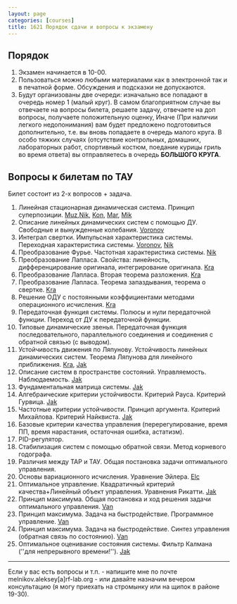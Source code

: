```yaml
---
layout: page
categories: [courses]
title: 1621 Порядок сдачи и вопросы к экзамену
---
```


## Порядок
1. Экзамен начинается в 10-00.
2. Пользоваться можно любыми материалами как в электронной так и в печатной форме. Обсуждения и подсказки не допускаются.
3. Будут организованы две очереди: изначально все попадают в очередь номер 1 (малый круг). В самом благоприятном случае вы отвечаете на вопросы билета, решаете задачу, отвечаете на доп вопросы, получаете положительную оценку, Иначе (При наличии легкого недопонимания) вам будет предложено подготовиться дополнительно, т.е. вы вновь попадаете в очередь малого круга. В особо тяжких случаях (отсутствие контрольных, домашних, лабораторных работ, спортивный костюм, поедание курицы гриль во время ответа) вы отправляетесь в очередь **БОЛЬШОГО КРУГА**.

## Вопросы к билетам по ТАУ

Билет состоит из 2-х вопросов + задача.

1. Линейная стационарная динамическая система. Принцип суперпозиции. [Muz](http://www.twirpx.com/file/65426/),[Nik](http://www.exponenta.ru/educat/systemat/nikulchev/pract/index.asp), [Kon](http://www.my-shop.ru/shop/books/595279.html), [Mar](http://window.edu.ru/window_catalog/files/r56200/nkfi20.pdf), [Mik](http://kramtp.info/UserFiles/file/sp/TN-010_Pid_Tuning.pdf)
2. Описание линейных динамических систем с помощью ДУ. Свободные и вынужденные колебания. [Voronov](http://elibrary.agni-rt.ru:8000/index.php?page=view_contents&file=6540) 
3. Интеграл свертки. Импульсная характеристика системы. Переходная характеристика системы. [Voronov](http://elibrary.agni-rt.ru:8000/index.php?page=view_contents&file=6540), [Nik](http://www.exponenta.ru/educat/systemat/nikulchev/pract/index.asp) 
4. Преобразование Фурье. Частотная характеристика системы. [Nik](http://www.exponenta.ru/educat/systemat/nikulchev/pract/index.asp) 
5. Преобразование Лапласа. Свойства: линейность, дифференцирование оригинала, интегрирование оригинала. [Kra](http://my-shop.ru/shop/books/617153.html) 
6. Преобразование Лапласа. Вторая теорема разложения. [Kra](http://my-shop.ru/shop/books/617153.html)  
7. Преобразование Лапласа. Теорема запаздывания, теорема о свертке.  [Kra](http://my-shop.ru/shop/books/617153.html) 
8. Решение ОДУ с постоянными коэффициентами методами операционного исчисления. [Kra](http://my-shop.ru/shop/books/617153.html) 
6. Передаточная функция системы. Полюсы и нули передаточной функции. Переход от ДУ к передаточной функции. 
7. Типовые динамические звенья. Передаточная функция последовательного, параллельного соединения и соединения с обратной связью (с выводом). 
8. Устойчивость движения по Ляпунову. Устойчивость линейных динамических систем. Теорема Ляпунова для линейного приближения. [Kra](http://my-shop.ru/shop/books/617153.html), [Jak](http://my-shop.ru/shop/books/117817.html)  
9. Описание систем в пространстве состояний. Управляемость. Наблюдаемость. [Jak](http://my-shop.ru/shop/books/117817.html) 
10. Фундаментальная матрица системы. [Jak](http://my-shop.ru/shop/books/117817.html) 
11. Алгебраические критерии устойчивости. Критерий Рауса. Критерий Гурвица. [Jak](http://my-shop.ru/shop/books/117817.html) 
12. Частотные критерии устойчивости. Принцип аргумента. Критерий Михайлова. Критерий Найквиста. [Jak](http://my-shop.ru/shop/books/117817.html) 
13. Базовые критерии качества управления (перерегулирование, время ПП, время нарастания, остаточная ошибка, астатизм).  
14. PID-регулятор. 
15. Стабилизация систем с помощью обратной связи. Метод корневого годографа. 
16. Различия между ТАР и ТАУ. Общая постановка задачи оптимального управления. 
17. Основы вариационного исчисления. Уравнение Эйлера. [Elc](http://nnm.ru/blogs/sinus68/elsgolc-l-e-differencialnye-uravneniya-i-variacionnoe-ischislenie-1969/) 
18. Оптимальное управление. Квадратичный критерий качества+Линейный объект управления. Уравнения Рикатти. [Jak](http://my-shop.ru/shop/books/117817.html) 
19. Принцип максимума. Общая постановка и ход решения задачи оптимального управления. [Van](http://alexandr4784.narod.ru/b15.htm)
20. Принцип максимума. Задача на быстродействие. Программное управление. [Van](http://alexandr4784.narod.ru/b15.htm)
21. Принцип максимума. Задача на быстродействие. Синтез управления (обратная связь по состоянию). [Van](http://alexandr4784.narod.ru/b15.htm)
18. Оптимальное оценивание состояния системы. Фильтр Калмана (''для непрерывного времени!''). [Jak](http://my-shop.ru/shop/books/117817.html) 

---

Если у вас есть вопросы и т.п. - напишите мне по почте melnikov.aleksey[a]rf-lab.org - или давайте назначим вечером консультацию (я могу приехать на стромынку или на щипок в районе 19-30).